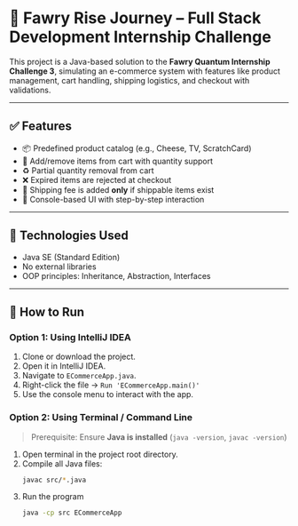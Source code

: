 # 🛒 Fawry Rise Journey – Full Stack Development Internship Challenge

This project is a Java-based solution to the **Fawry Quantum Internship Challenge 3**, simulating an e-commerce system with features like product management, cart handling, shipping logistics, and checkout with validations.

---

## ✅ Features

- 📦 Predefined product catalog (e.g., Cheese, TV, ScratchCard)
- 🛒 Add/remove items from cart with quantity support
- ♻️ Partial quantity removal from cart
- ❌ Expired items are rejected at checkout
- 🚚 Shipping fee is added **only** if shippable items exist
- 🧾 Console-based UI with step-by-step interaction

---

## 🧠 Technologies Used

- Java SE (Standard Edition)
- No external libraries
- OOP principles: Inheritance, Abstraction, Interfaces

---

## 🚀 How to Run

### Option 1: Using IntelliJ IDEA

1. Clone or download the project.
2. Open it in IntelliJ IDEA.
3. Navigate to `ECommerceApp.java`.
4. Right-click the file → `Run 'ECommerceApp.main()'`
5. Use the console menu to interact with the app.

### Option 2: Using Terminal / Command Line

> Prerequisite: Ensure **Java is installed** (`java -version`, `javac -version`)

1. Open terminal in the project root directory.
2. Compile all Java files:
   ```bash
   javac src/*.java

3. Run the program
   ```bash
   java -cp src ECommerceApp

